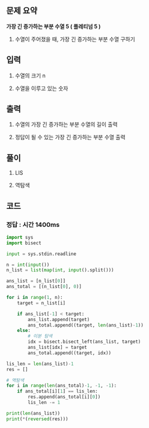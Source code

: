 ## 문제 요약

**가장 긴 증가하는 부분 수열 5 ( 플레티넘 5 )**

1. 수열이 주어졌을 때, 가장 긴 증가하는 부분 수열 구하기

## 입력
1. 수열의 크기 n

2. 수열을 이루고 있는 숫자

## 출력
1. 수열의 가장 긴 증가하는 부분 수열의 길이 출력

2. 정답이 될 수 있는 가장 긴 증가하는 부분 수열 출력

## 풀이
1. LIS

2. 역탐색

## 코드

### 정답 : 시간 1400ms

```python
import sys
import bisect

input = sys.stdin.readline

n = int(input())
n_list = list(map(int, input().split()))

ans_list = [n_list[0]]
ans_total = [(n_list[0], 0)]

for i in range(1, n):
    target = n_list[i]

    if ans_list[-1] < target:
        ans_list.append(target)
        ans_total.append((target, len(ans_list)-1))
    else:
        # 이분 탐색
        idx = bisect.bisect_left(ans_list, target)
        ans_list[idx] = target
        ans_total.append((target, idx))

lis_len = len(ans_list)-1
res = []

# 역탐색
for i in range(len(ans_total)-1, -1, -1):
    if ans_total[i][1] == lis_len:
        res.append(ans_total[i][0])
        lis_len -= 1

print(len(ans_list))
print(*(reversed(res)))


```
